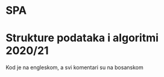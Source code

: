 # SPA

Strukture podataka i algoritmi 2020/21
======================================

Kod je na engleskom, a svi komentari su na bosanskom
